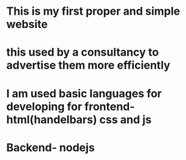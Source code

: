 # This is my first proper and simple website

# this used by a consultancy to advertise them more efficiently

# I am used basic languages for developing for frontend- html(handelbars) css and js

# Backend- nodejs